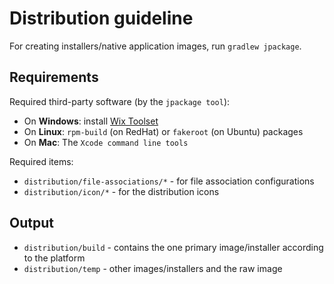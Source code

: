 # Distribution guideline

For creating installers/native application images, run `gradlew jpackage`.

## Requirements

Required third-party software (by the `jpackage tool`):
* On **Windows**: install [Wix Toolset](https://wixtoolset.org/)
* On **Linux**: `rpm-build` (on RedHat) or `fakeroot` (on Ubuntu) packages
* On **Mac**: The `Xcode command line tools`

Required items:

* `distribution/file-associations/*` - for file association configurations
* `distribution/icon/*` - for the distribution icons

## Output

* `distribution/build` - contains the one primary image/installer according to the platform
* `distribution/temp` - other images/installers and the raw image